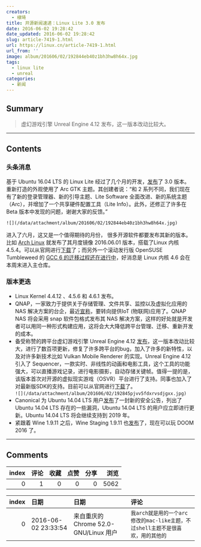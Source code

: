 ```yaml
---
creators:
  - 棣琦
title: 开源新闻速递：Linux Lite 3.0 发布
date: 2016-06-02 19:28:42
date_updated: 2016-06-02 19:28:42
slug: article-7419-1.html
url: https://linux.cn/article-7419-1.html
url_from: ''
image: album/201606/02/192844eb40z1bh3hw8h64x.jpg
tags:
  - linux lite
  - unreal
categories:
  - 新闻
---
```


## Summary

> 虚幻游戏引擎 Unreal Engine 4.12 发布，这一版本改动比较大。

***

<!-- more -->

## Contents

### 头条消息

基于 Ubuntu 16.04 LTS 的 Linux Lite 经过了几个月的开发，[发布](https://www.linuxliteos.com/forums/release-announcements/linux-lite-3-0-final-released/)了 3.0 版本。重新打造的外观使用了 Arc GTK 主题。其创建者说：“和 2 系列不同，我们现在有了新的登录管理器、新的引导主题、Lite Software 全面改进、新的系统主题（Arc），并增加了一个共享硬件配置工具（Lite Info）。此外，还修正了许多在 Beta 版本中发现的问题，谢谢大家的反馈。”

`![](/data/attachment/album/201606/02/192844eb40z1bh3hw8h64x.jpg)`

进入了六月，这又是一个值得期待的月份， 很多开源软件都要发布其新的版本。比如 [Arch Linux](https://www.archlinux.org/) 就发布了其月度镜像 2016.06.01 版本，搭载了Linux 内核 4.5.4。可以从官网进行[下载](https://www.archlinux.org/download/)了；而另外一个滚动发行版 OpenSUSE Tumbleweed 的 [GCC 6 的迁移过程还在进行中](https://linux.cn/article-7386-1.html)，好消息是 Linux 内核 4.6 会在本周末进入主仓库。

### 版本更迭

* Linux Kernel 4.4.12 、4.5.6 和 4.6.1 发布。
* QNAP，一家致力于提供关于存储管理、文件共享、监控以及虚拟化应用的 NAS 解决方案的台企，最近[宣称](https://www.qnap.com/i/uk/news/con_show.php?op=showone&cid=518)，要转向提供IoT (物联网)应用了。QNAP NAS 将会采用 snap 软件包格式发布其 NAS 解决方案，这样的好处就是开发者可以用同一种形式构建应用，这将会大大降低跨平台管理、迁移、重新开发的成本。
* 备受称赞的跨平台虚幻游戏引擎 Unreal Engine 4.12 [发布](https://www.unrealengine.com/blog/unreal-engine-4-12-released)，这一版本改动比较大，进行了数百项更新，修复了许多跨平台的bug，加入了许多的新特性，以及对许多新技术比如 Vulkan Mobile Renderer 的实现。Unreal Engine 4.12 引入了 Sequencer，一款实时、非线性的动画和电影工具，这个工具的功能强大，可以直播游戏记录，进行电影摄影，自动存储关键帧。值得一提的是，该版本首次对开源的虚拟现实游戏（OSVR）平台进行了支持。同事也加入了对最新版SDK的支持。目前可以从官网进行[下载](https://www.unrealengine.com/zh-CN/what-is-unreal-engine-4)了。  
`![](/data/attachment/album/201606/02/192845pjvv5fdxrvsdjgxx.jpg)`
* Canonical 为 Ubuntu 14.04 LTS 用户[发布](http://www.ubuntu.com/usn/usn-2989-1/)了一封新的安全公告，列出了 Ubuntu 14.04 LTS 存在的一些漏洞，Ubuntu 14.04 LTS 的用户应立即进行更新。Ubuntu 14.04 LTS 将会继续支持到 2019 年。
* 紧跟着 Wine 1.9.11 之后，Wine Staging 1.9.11 也[发布](http://www.wine-staging.com/news/2016-05-19-release-1.9.11.html)了，现在可以玩 DOOM 2016 了。

***

## Comments


|   index |   评论 |   收藏 |   点赞 |   分享 |   浏览 |
|--------:|-------:|-------:|-------:|-------:|-------:|
|       0 |      1 |      0 |      0 |      0 |   5062 |

|   index | 日期                | 日期                                  | 评论                                                                           |
|--------:|:--------------------|:--------------------------------------|:-------------------------------------------------------------------------------|
|       0 | 2016-06-02 23:33:54 | 来自重庆的 Chrome 52.0-GNU/Linux 用户 | `我arch就是用的一个arc修改的mac-like主题，不过shell主题不是很喜欢，用的其他的` |
